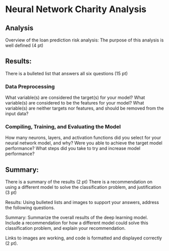 # Neural Network Charity Analysis
## Analysis
Overview of the loan prediction risk analysis:
The purpose of this analysis is well defined (4 pt)

## Results:

There is a bulleted list that answers all six questions (15 pt)
### Data Preprocessing
What variable(s) are considered the target(s) for your model?
What variable(s) are considered to be the features for your model?
What variable(s) are neither targets nor features, and should be removed from the input data?
### Compiling, Training, and Evaluating the Model
How many neurons, layers, and activation functions did you select for your neural network model, and why?
Were you able to achieve the target model performance?
What steps did you take to try and increase model performance?

## Summary:

There is a summary of the results (2 pt)
There is a recommendation on using a different model to solve the classification problem, and justification (3 pt)

Results: Using bulleted lists and images to support your answers, address the following questions.

Summary: Summarize the overall results of the deep learning model. Include a recommendation for how a different model could solve this classification problem, and explain your recommendation.

Links to images are working, and code is formatted and displayed correctly (2 pt).
